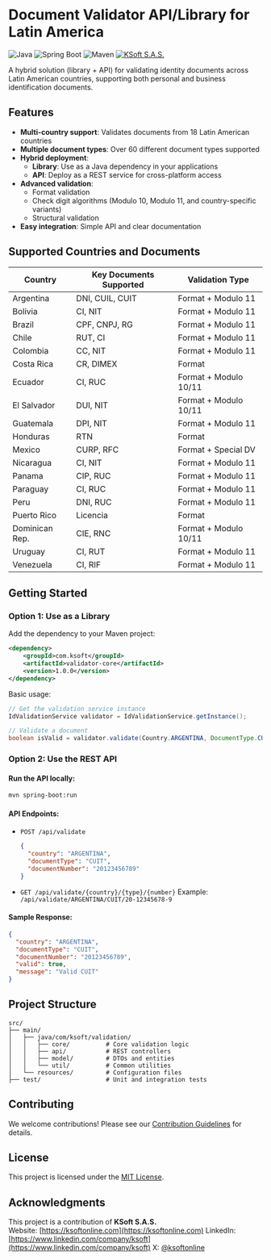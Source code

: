 # Document Validator API/Library for Latin America

![Java](https://img.shields.io/badge/java-%23ED8B00.svg?style=for-the-badge&logo=openjdk&logoColor=white)
![Spring Boot](https://img.shields.io/badge/Spring_Boot-F2F4F9?style=for-the-badge&logo=spring-boot)
![Maven](https://img.shields.io/badge/Apache%20Maven-C71A36?style=for-the-badge&logo=Apache%20Maven&logoColor=white)
[![KSoft S.A.S.](https://img.shields.io/badge/KSoft-SAS?style=for-the-badge&logo=keras&logoColor=%23e01e1e&logoSize=50px&label=KSoft%20SAS&labelColor=white&color=%23e01e1e&link=https%3A%2F%2Fksoftonline.com%2F)](https://ksoftonline.com)

A hybrid solution (library + API) for validating identity documents across Latin American countries, supporting both personal and business identification documents.

## Features

- **Multi-country support**: Validates documents from 18 Latin American countries
- **Multiple document types**: Over 60 different document types supported
- **Hybrid deployment**:
  - **Library**: Use as a Java dependency in your applications
  - **API**: Deploy as a REST service for cross-platform access
- **Advanced validation**:
  - Format validation
  - Check digit algorithms (Modulo 10, Modulo 11, and country-specific variants)
  - Structural validation
- **Easy integration**: Simple API and clear documentation

## Supported Countries and Documents

| Country         | Key Documents Supported | Validation Type |
|-----------------|---------------------------|-----------------|
| Argentina       | DNI, CUIL, CUIT            | Format + Modulo 11 |
| Bolivia         | CI, NIT                    | Format + Modulo 11 |
| Brazil          | CPF, CNPJ, RG               | Format + Modulo 11 |
| Chile           | RUT, CI                     | Format + Modulo 11 |
| Colombia        | CC, NIT                     | Format + Modulo 11 |
| Costa Rica      | CR, DIMEX                   | Format |
| Ecuador         | CI, RUC                     | Format + Modulo 10/11 |
| El Salvador     | DUI, NIT                    | Format + Modulo 10/11 |
| Guatemala       | DPI, NIT                    | Format + Modulo 11 |
| Honduras        | RTN                         | Format |
| Mexico          | CURP, RFC                   | Format + Special DV |
| Nicaragua       | CI, NIT                     | Format + Modulo 11 |
| Panama          | CIP, RUC                    | Format + Modulo 11 |
| Paraguay        | CI, RUC                     | Format + Modulo 11 |
| Peru            | DNI, RUC                    | Format + Modulo 11 |
| Puerto Rico     | Licencia                    | Format |
| Dominican Rep.  | CIE, RNC                    | Format + Modulo 10/11 |
| Uruguay         | CI, RUT                     | Format + Modulo 11 |
| Venezuela       | CI, RIF                     | Format + Modulo 11 |

## Getting Started

### Option 1: Use as a Library

Add the dependency to your Maven project:

```xml
<dependency>
    <groupId>com.ksoft</groupId>
    <artifactId>validator-core</artifactId>
    <version>1.0.0</version>
</dependency>
```

Basic usage:
```java
// Get the validation service instance
IdValidationService validator = IdValidationService.getInstance();

// Validate a document
boolean isValid = validator.validate(Country.ARGENTINA, DocumentType.CUIT, "20-12345678-9");
```

### Option 2: Use the REST API

#### Run the API locally:
```bash
mvn spring-boot:run
```

#### API Endpoints:
- `POST /api/validate`
  ```json
  {
    "country": "ARGENTINA",
    "documentType": "CUIT",
    "documentNumber": "20123456789"
  }
  ```
  
- `GET /api/validate/{country}/{type}/{number}`
  Example: `/api/validate/ARGENTINA/CUIT/20-12345678-9`

#### Sample Response:
```json
{
  "country": "ARGENTINA",
  "documentType": "CUIT",
  "documentNumber": "20123456789",
  "valid": true,
  "message": "Valid CUIT"
}
```

## Project Structure

```
src/
├── main/
│   ├── java/com/ksoft/validation/
│   │   ├── core/          # Core validation logic
│   │   ├── api/           # REST controllers
│   │   ├── model/         # DTOs and entities
│   │   └── util/          # Common utilities
│   └── resources/         # Configuration files
├── test/                  # Unit and integration tests
```

## Contributing

We welcome contributions! Please see our [Contribution Guidelines](CONTRIBUTING.md) for details.

## License

This project is licensed under the [MIT License](LICENSE).

## Acknowledgments

This project is a contribution of **KSoft S.A.S.**  
Website: [https://ksoftonline.com](https://ksoftonline.com)
LinkedIn: [https://www.linkedin.com/company/ksoft](https://www.linkedin.com/company/ksoft)
X: [@ksoftonline](https://x.com/ksoft_sas)

